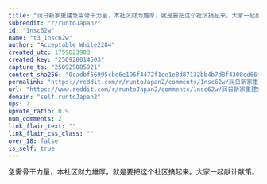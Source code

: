 ```yaml
---
title: "润日新家重建急需骨干力量，本社区财力雄厚，就是要把这个社区搞起来。大家一起献计献策。"
subreddit: "r/runtoJapan2"
id: "1nsc62w"
name: "t3_1nsc62w"
author: "Acceptable_While2284"
created_utc: 1759023903
created_key: "250928014503"
capture_ts: "250929085921"
content_sha256: "0cadbf56995cbe6e196f4472f1ce1e8d87132bb4b7d8f4308cd66faaa07093a3"
permalink: "https://reddit.com/r/runtoJapan2/comments/1nsc62w/润日新家重建急需骨干力量本社区财力雄厚就是要把这个社区搞起来大家一起献计献策/"
url: "https://www.reddit.com/r/runtoJapan2/comments/1nsc62w/润日新家重建急需骨干力量本社区财力雄厚就是要把这个社区搞起来大家一起献计献策/"
domain: "self.runtoJapan2"
ups: 7
upvote_ratio: 0.9
num_comments: 2
link_flair_text: ""
link_flair_css_class: ""
over_18: false
is_self: true
---
```


急需骨干力量，本社区财力雄厚，就是要把这个社区搞起来。大家一起献计献策。
